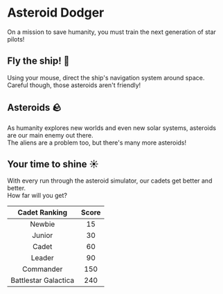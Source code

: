 # Asteroid Dodger
On a mission to save humanity, you must train the next generation of star pilots!

## Fly the ship! 🚀
Using your mouse, direct the ship's navigation system around space. Careful though, those asteroids aren't friendly!

## Asteroids 🪨
As humanity explores new worlds and even new solar systems, asteroids are our main enemy out there.\
The aliens are a problem too, but there's many more asteroids!

## Your time to shine ☀️
With every run through the asteroid simulator, our cadets get better and better. \
How far will you get?

| **Cadet Ranking** | **Score** |
| :---: | :---: |
| Newbie | 15 |
| Junior | 30 |
| Cadet | 60 |
| Leader | 90 |
| Commander | 150 |
| Battlestar Galactica | 240 |
